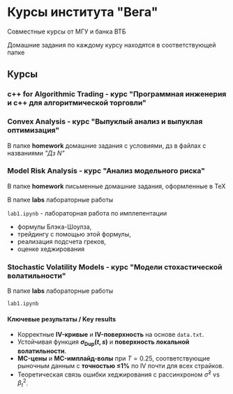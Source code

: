# Курсы института "Вега"
Совместные курсы от МГУ и банка ВТБ

Домашние задания по каждому курсу находятся в соответствующей папке

## Курсы
### c++ for Algorithmic Trading - курс "Программная инженерия и c++ для алгоритмической торговли"
### Convex Analysis - курс "Выпуклый анализ и выпуклая оптимизация"

В папке **homework** домашние задания с условиями, дз в файлах с названиями *"Дз N"*
### Model Risk Analysis - курс "Анализ модельного риска"

В папке **homework** письменные домашние задания, оформленные в TeX

В папке **labs** лабораторные работы

```lab1.ipynb``` - лабораторная работа по имплепентации 
* формулы Блэка-Шоулза,
* трейдингу с помощью этой формулы,
* реализация подсчета греков,
* оценке хеджирования
### Stochastic Volatility Models - курс "Модели стохастической волатильности"

В папке **labs** лабораторные работы

```lab1.ipynb```

#### Ключевые результаты / Key results

* Корректные **IV-кривые** и **IV-поверхность** на основе `data.txt`.
* Устойчивая функция **$\sigma_{\text{Dup}}(t,s)$** и **поверхность локальной волатильности**.
* **MC-цены** и **MC-имплайд-волы** при $T=0.25$, соответствующие рыночным данным с **точностью ≤1%** по IV почти для всех страйков.
* Теоретическая связь ошибки хеджирования с рассинхроном $\hat\sigma^2$ vs $\beta_t^2$.
